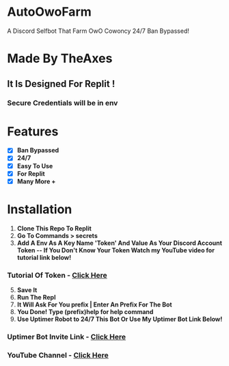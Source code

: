 # AutoOwoFarm
A Discord Selfbot That Farm OwO Cowoncy 24/7 Ban Bypassed!


# Made By TheAxes

## It Is Designed For Replit !

### Secure Credentials will be in env

# Features 
- [x] **Ban Bypassed**
- [x] **24/7**
- [x] **Easy To Use**
- [x] **For Replit**
- [x] **Many More +**

# Installation 
1. **Clone This Repo To Replit**
2. **Go To Commands > secrets**
3. **Add A Env As A Key Name 'Token' And Value As Your Discord Account Token -- If You Don't Know Your Token Watch my YouTube video for tutorial link below!** 
### Tutorial Of Token - [Click Here](https://ComingSoon)

5. **Save It**
6. **Run The Repl**
7. **It Will Ask For You prefix | Enter An Prefix For The Bot**
8. **You Done! Type (prefix)help for help command**
9. **Use Uptimer Robot to 24/7 This Bot Or Use My Uptimer Bot Link Below!**
### Uptimer Bot Invite Link - [Click Here](CommingSoon)
### YouTube Channel - [Click Here]()
